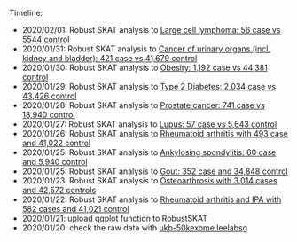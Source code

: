 Timeline:

* 2020/02/01: Robust SKAT analysis to [Large cell lymphoma: 56 case vs 5544 control](extdata/Largecelllymphoma/)
* 2020/01/31: Robust SKAT analysis to [Cancer of urinary organs (incl. kidney and bladder): 421 case vs 41,679 control](extdata/urinarycancer/)
* 2020/01/30: Robust SKAT analysis to [Obesity: 1,192 case vs 44,381 control](extdata/obesity/)
* 2020/01/29: Robust SKAT analysis to [Type 2 Diabetes: 2,034 case vs 43,426 control](extdata/T2D/)
* 2020/01/28: Robust SKAT analysis to [Prostate cancer: 741 case vs 18,940 control](extdata/prostatecancer/)
* 2020/01/27: Robust SKAT analysis to [Lupus: 57 case vs 5,643 control](extdata/SLE/)
* 2020/01/26: Robust SKAT analysis to [Rheumatoid arthritis with  493 case and 41,022 control](extdata/RA/)
* 2020/01/25: Robust SKAT analysis to [Ankylosing spondylitis: 60 case and 5,940 control](extdata/AS/)
* 2020/01/25: Robust SKAT analysis to [Gout: 352 case and 34,848 control](extdata/Gout/)
* 2020/01/23: Robust SKAT analysis to [Osteoarthrosis with 3,014 cases and 42,572 controls](extdata/OA/)
* 2020/01/22: Robust SKAT analysis to [Rheumatoid arthritis and IPA with 582 cases and 41,021 control](extdata/RA-IPA/)
* 2020/01/21: upload [qqplot](./R/qqplot.R) function to RobustSKAT
* 2020/01/20: check the raw data with [ukb-50kexome.leelabsg](http://ukb-50kexome.leelabsg.org/pheno/695.4)
